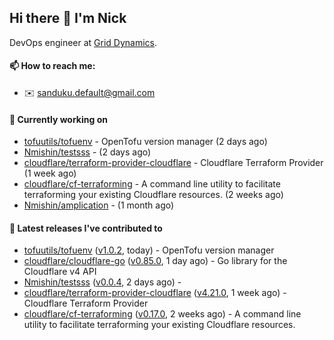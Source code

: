 ## Hi there 👋 I'm Nick

DevOps engineer at [Grid Dynamics](https://www.griddynamics.com/).

#### 📫 How to reach me:

- ✉️ sanduku.default@gmail.com

#### 👷 Currently working on


- [tofuutils/tofuenv](https://github.com/tofuutils/tofuenv) - OpenTofu version manager (2 days ago)
- [Nmishin/testsss](https://github.com/Nmishin/testsss) -  (2 days ago)
- [cloudflare/terraform-provider-cloudflare](https://github.com/cloudflare/terraform-provider-cloudflare) - Cloudflare Terraform Provider (1 week ago)
- [cloudflare/cf-terraforming](https://github.com/cloudflare/cf-terraforming) - A command line utility to facilitate terraforming your existing Cloudflare resources. (2 weeks ago)
- [Nmishin/amplication](https://github.com/Nmishin/amplication) -  (1 month ago)

#### 🔭 Latest releases I've contributed to

- [tofuutils/tofuenv](https://github.com/tofuutils/tofuenv) ([v1.0.2](https://github.com/tofuutils/tofuenv/releases/tag/v1.0.2), today) - OpenTofu version manager
- [cloudflare/cloudflare-go](https://github.com/cloudflare/cloudflare-go) ([v0.85.0](https://github.com/cloudflare/cloudflare-go/releases/tag/v0.85.0), 1 day ago) - Go library for the Cloudflare v4 API
- [Nmishin/testsss](https://github.com/Nmishin/testsss) ([v0.0.4](https://github.com/Nmishin/testsss/releases/tag/v0.0.4), 2 days ago) - 
- [cloudflare/terraform-provider-cloudflare](https://github.com/cloudflare/terraform-provider-cloudflare) ([v4.21.0](https://github.com/cloudflare/terraform-provider-cloudflare/releases/tag/v4.21.0), 1 week ago) - Cloudflare Terraform Provider
- [cloudflare/cf-terraforming](https://github.com/cloudflare/cf-terraforming) ([v0.17.0](https://github.com/cloudflare/cf-terraforming/releases/tag/v0.17.0), 2 weeks ago) - A command line utility to facilitate terraforming your existing Cloudflare resources.
